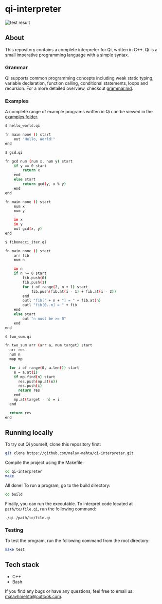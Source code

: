 # qi-interpreter

![test result](https://github.com/malav-mehta/qi-interpreter/actions/workflows/tests.yml/badge.svg)

## About

This repository contains a complete interpreter for Qi, written in C++. Qi is a small imperative programming language with a simple syntax.

### Grammar

Qi supports common programming concepts including weak static typing, variable declaration, function calling, conditional statements, loops and recursion. For a more detailed overview, checkout [grammar.md](./grammar.md).

### Examples

A complete range of example programs written in Qi can be viewed in the [examples folder](./examples).

```bash
$ hello_world.qi

fn main none () start
    out "Hello, World!"
end
```

```bash
$ gcd.qi

fn gcd num (num x, num y) start
    if y == 0 start
        return x
    end
    else start
        return gcd(y, x % y)
    end
end

fn main none () start
    num x
    num y

    in x
    in y
    out gcd(x, y)
end
```

```bash
$ fibonacci_iter.qi

fn main none () start
    arr fib
    num n

    in n
    if n >= 0 start
        fib.push(0)
        fib.push(1)
        for i of range(2, n + 1) start
            fib.push(fib.at(i - 1) + fib.at(i - 2))
        end
        outl "fib[" + n + "] = " + fib.at(n)
        outl "fib[0..n] = " + fib
    end
    else start
        out "n must be >= 0"
    end
end
```

```bash
$ two_sum.qi

fn two_sum arr (arr a, num target) start
  arr res
  num n
  map mp

  for i of range(0, a.len()) start
    n = a.at(i)
    if mp.find(n) start
      res.push(mp.at(n))
      res.push(i)
      return res
    end
    mp.at(target - n) = i
  end

  return res
end
```

## Running locally

To try out Qi yourself, clone this repository first:

```bash
git clone https://github.com/malav-mehta/qi-interpreter.git
```

Compile the project using the Makefile:

```bash
cd qi-interpreter
make
```

All done! To run a program, go to the build directory:

```bash
cd build
```

Finally, you can run the executable. To interpret code located at `path/to/file.qi`, run the following command:

```shell
./qi /path/to/file.qi
```

### Testing

To test the program, run the following command from the root directory:

```bash
make test
```

## Tech stack

- C++
- Bash

If you find any bugs or have any questions, feel free to email us: [malavhmehta@outlook.com](mailto:malavhmehta@outlook.com).

